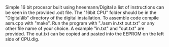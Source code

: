 Simple 16 bit procesor built using hneemann/Digital a list of instructions can be seen in the provided .odt file.
The "16bit CPU" folder should be in the "Digital\lib" directory of the digital installation.
To assemble code compile asm.cpp with "make". Run the program with "./asm in.txt out.txt" or any other
file name of your choice. A example "in.txt" and "out.txt" are provided. The out.txt can be copied and pasted
into the EEPROM on the left side of CPU.dig.
